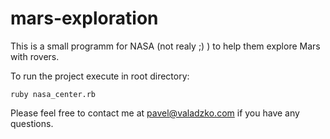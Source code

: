# mars-exploration
This is a small programm for NASA (not realy ;) ) to help them explore Mars with rovers.

To run the project execute in root directory:

`ruby nasa_center.rb`

Please feel free to contact me at pavel@valadzko.com if you have any questions.
